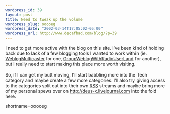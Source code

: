 ```yaml
--- 
wordpress_id: 39
layout: post
title: Need to tweak up the volume
wordpress_slug: ooooeg
wordpress_date: "2002-03-14T17:05:02-05:00"
wordpress_url: http://www.decafbad.com/blog/?p=39
---
```

I need to get more active with the blog on this site.  I've been kind of holding back due to lack of a few blogging tools I wanted to work within (ie. <a href="http://www.decafbad.com/twiki/bin/view/Main/WeblogMulticaster">WeblogMulticaster</a> for one,  <a href="http://www.decafbad.com/twiki/bin/view/Main/GroupWeblogWithRadioUserLand">GroupWeblogWithRadioUserLand</a> for another), but I really need to start making this place more worth visiting.
<br /><br />
So, if I can get my butt moving, I'll start babbling more into the Tech category and maybe create a few more categories.  I'll also try giving access to the categories split out into their own <a href="http://www.decafbad.com/twiki/bin/view/Main/RSS">RSS</a> streams and maybe bring more of my personal spews over on <a href="http://deus-x.livejournal.com" target="_top">http://deus-x.livejournal.com</a> into the fold here.
<!--more-->
shortname=ooooeg
